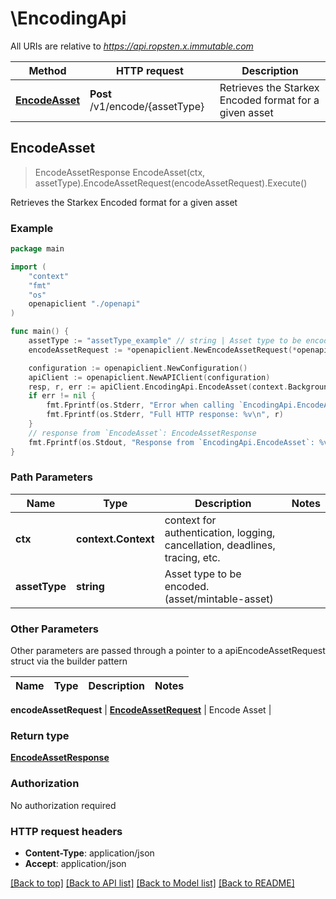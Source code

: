 # \EncodingApi

All URIs are relative to *https://api.ropsten.x.immutable.com*

Method | HTTP request | Description
------------- | ------------- | -------------
[**EncodeAsset**](EncodingApi.md#EncodeAsset) | **Post** /v1/encode/{assetType} | Retrieves the Starkex Encoded format for a given asset



## EncodeAsset

> EncodeAssetResponse EncodeAsset(ctx, assetType).EncodeAssetRequest(encodeAssetRequest).Execute()

Retrieves the Starkex Encoded format for a given asset



### Example

```go
package main

import (
    "context"
    "fmt"
    "os"
    openapiclient "./openapi"
)

func main() {
    assetType := "assetType_example" // string | Asset type to be encoded. (asset/mintable-asset)
    encodeAssetRequest := *openapiclient.NewEncodeAssetRequest(*openapiclient.NewEncodeAssetRequestToken()) // EncodeAssetRequest | Encode Asset

    configuration := openapiclient.NewConfiguration()
    apiClient := openapiclient.NewAPIClient(configuration)
    resp, r, err := apiClient.EncodingApi.EncodeAsset(context.Background(), assetType).EncodeAssetRequest(encodeAssetRequest).Execute()
    if err != nil {
        fmt.Fprintf(os.Stderr, "Error when calling `EncodingApi.EncodeAsset``: %v\n", err)
        fmt.Fprintf(os.Stderr, "Full HTTP response: %v\n", r)
    }
    // response from `EncodeAsset`: EncodeAssetResponse
    fmt.Fprintf(os.Stdout, "Response from `EncodingApi.EncodeAsset`: %v\n", resp)
}
```

### Path Parameters


Name | Type | Description  | Notes
------------- | ------------- | ------------- | -------------
**ctx** | **context.Context** | context for authentication, logging, cancellation, deadlines, tracing, etc.
**assetType** | **string** | Asset type to be encoded. (asset/mintable-asset) | 

### Other Parameters

Other parameters are passed through a pointer to a apiEncodeAssetRequest struct via the builder pattern


Name | Type | Description  | Notes
------------- | ------------- | ------------- | -------------

 **encodeAssetRequest** | [**EncodeAssetRequest**](EncodeAssetRequest.md) | Encode Asset | 

### Return type

[**EncodeAssetResponse**](EncodeAssetResponse.md)

### Authorization

No authorization required

### HTTP request headers

- **Content-Type**: application/json
- **Accept**: application/json

[[Back to top]](#) [[Back to API list]](../README.md#documentation-for-api-endpoints)
[[Back to Model list]](../README.md#documentation-for-models)
[[Back to README]](../README.md)

